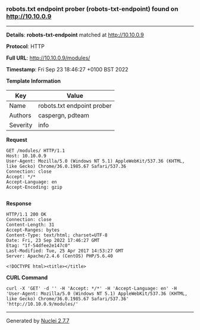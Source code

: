 ### robots.txt endpoint prober (robots-txt-endpoint) found on http://10.10.0.9
---
**Details**: **robots-txt-endpoint**  matched at http://10.10.0.9

**Protocol**: HTTP

**Full URL**: http://10.10.0.9/modules/

**Timestamp**: Fri Sep 23 18:46:27 +0100 BST 2022

**Template Information**

| Key | Value |
|---|---|
| Name | robots.txt endpoint prober |
| Authors | caspergn, pdteam |
| Severity | info |

**Request**
```http
GET /modules/ HTTP/1.1
Host: 10.10.0.9
User-Agent: Mozilla/5.0 (Windows NT 5.1) AppleWebKit/537.36 (KHTML, like Gecko) Chrome/36.0.1985.67 Safari/537.36
Connection: close
Accept: */*
Accept-Language: en
Accept-Encoding: gzip


```

**Response**
```http
HTTP/1.1 200 OK
Connection: close
Content-Length: 31
Accept-Ranges: bytes
Content-Type: text/html; charset=UTF-8
Date: Fri, 23 Sep 2022 17:46:27 GMT
Etag: "1f-54dfee2e147c0"
Last-Modified: Tue, 25 Apr 2017 14:53:27 GMT
Server: Apache/2.4.6 (CentOS) PHP/5.6.40

<!DOCTYPE html><title></title>

```


**CURL Command**
```
curl -X 'GET' -d '' -H 'Accept: */*' -H 'Accept-Language: en' -H 'User-Agent: Mozilla/5.0 (Windows NT 5.1) AppleWebKit/537.36 (KHTML, like Gecko) Chrome/36.0.1985.67 Safari/537.36' 'http://10.10.0.9/modules/'
```
---
Generated by [Nuclei 2.7.7](https://github.com/projectdiscovery/nuclei)